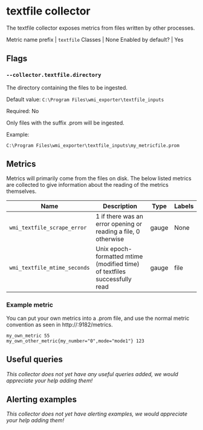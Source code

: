 # textfile collector

The textfile collector exposes metrics from files written by other processes.

Metric name prefix | `textfile`
Classes             | None
Enabled by default? | Yes

## Flags

### `--collector.textfile.directory`

The directory containing the files to be ingested.

Default value: `C:\Program Files\wmi_exporter\textfile_inputs`

Required: No

Only files with the suffix .prom will be ingested.

Example:

```
C:\Program Files\wmi_exporter\textfile_inputs\my_metricfile.prom
```

## Metrics

Metrics will primarily come from the files on disk. The below listed metrics
are collected to give information about the reading of the metrics themselves.

Name | Description | Type | Labels
-----|-------------|------|-------
`wmi_textfile_scrape_error` | 1 if there was an error opening or reading a file, 0 otherwise | gauge | None
`wmi_textfile_mtime_seconds` | Unix epoch-formatted mtime (modified time) of textfiles successfully read | gauge | file

### Example metric

You can put your own metrics into a .prom file, and use the normal metric convention as seen in http://<servername>:9182/metrics.

```
my_own_metric 55
my_own_other_metric{my_number="0",mode="mode1"} 123
```

## Useful queries
_This collector does not yet have any useful queries added, we would appreciate your help adding them!_

## Alerting examples
_This collector does not yet have alerting examples, we would appreciate your help adding them!_
